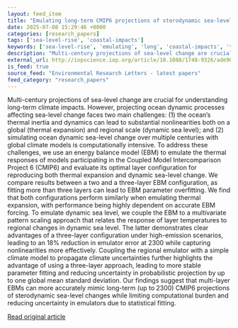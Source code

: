 ```yaml
---
layout: feed_item
title: "Emulating long-term CMIP6 projections of sterodynamic sea-level change using a three-layer energy balance model"
date: 2025-07-08 15:29:46 +0000
categories: [research_papers]
tags: ['sea-level-rise', 'coastal-impacts']
keywords: ['sea-level-rise', 'emulating', 'long', 'coastal-impacts', 'term']
description: "Multi-century projections of sea-level change are crucial for understanding long-term climate impacts"
external_url: http://iopscience.iop.org/article/10.1088/1748-9326/ade906
is_feed: true
source_feed: "Environmental Research Letters - latest papers"
feed_category: "research_papers"
---
```


Multi-century projections of sea-level change are crucial for understanding long-term climate impacts. However, projecting ocean dynamic processes affecting sea-level change faces two main challenges: (1) the ocean’s thermal inertia and dynamics can lead to substantial nonlinearities both on a global (thermal expansion) and regional scale (dynamic sea level); and (2) simulating ocean dynamic sea-level change over multiple centuries with global climate models is computationally intensive. To address these challenges, we use an energy balance model (EBM) to emulate the thermal responses of models participating in the Coupled Model Intercomparison Project 6 (CMIP6) and evaluate its optimal layer configuration for reproducing both thermal expansion and dynamic sea-level change. We compare results between a two and a three-layer EBM configuration, as fitting more than three layers can lead to EBM parameter overfitting. We find that both configurations perform similarly when emulating thermal expansion, with performance being highly dependent on accurate EBM forcing. To emulate dynamic sea level, we couple the EBM to a multivariate pattern scaling approach that relates the response of layer temperatures to regional changes in dynamic sea level. The latter demonstrates clear advantages of a three-layer configuration under high-emission scenarios, leading to an 18% reduction in emulator error at 2300 while capturing nonlinearities more effectively. Coupling the regional emulator with a simple climate model to propagate climate uncertainties further highlights the advantage of using a three-layer approach, leading to more stable parameter fitting and reducing uncertainty in probabilistic projection by up to one global mean standard deviation. Our findings suggest that multi-layer EBMs can more accurately mimic long-term (up to 2300) CMIP6 projections of sterodynamic sea-level changes while limiting computational burden and reducing uncertainty in emulators due to statistical fitting.

[Read original article](http://iopscience.iop.org/article/10.1088/1748-9326/ade906)
